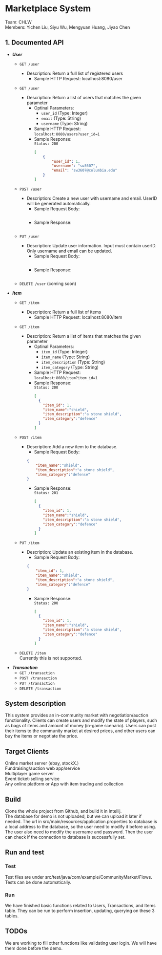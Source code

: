 # Marketplace System
Team: CHLW  
Members: Yichen Liu, Siyu Wu, Mengyuan Huang, Jiyao Chen
## 1. Documented API
   * ___User___
      * `GET /user`
        * Description: Return a full list of registered users
           * Sample HTTP Request: localhost:8080/user
      * `GET /user`
        * Description: Return a list of users that matches the given parameter
           * Optinal Parameters:
              * `user_id` (Type: Integer)
              * `email` (Type: String)
              * `username` (Type: String)
           * Sample HTTP Request:  
           `localhost:8080/users?user_id=1`
           * Sample Response:  
              `Status: 200`
              ```json
              [
                  {
                      "user_id": 1,
                      "username": "sw3607",
                      "email": "sw3607@columbia.edu"
                  }
              ]
              ```
      * `POST /user`
        * Description: Create a new user with username and email. UserID will be generated automatically.
           * Sample Request Body:
           ```json

           ```
           * Sample Response:
           ```json

           ```
      * `PUT /user`
        * Description: Update user information. Input must contain userID. Only username and email can be updated.
           * Sample Request Body:
           ```json

           ```
           * Sample Response:
           ```json

           ```

      * `DELETE /user` (coming soon)
   * ___Item___
      * `GET /item`
        * Description: Return a full list of items
             * Sample HTTP Request: localhost:8080/item
      * `GET /item`
        * Description: Return a list of items that matches the given parameter
           * Optinal Parameters:
              * `item_id` (Type: Integer)
              * `item_name` (Type: String)
              * `item_description` (Type: String)
              * `item_category` (Type: String)
           * Sample HTTP Request:  
           `localhost:8080/item?item_id=1`
           * Sample Response:  
              `Status: 200`
              ```json
              [
                {
                  "item_id": 1,
                  "item_name":"shield",
                  "item_description":"a stone shield",
                  "item_category":"defence"
                }
              ]
              ```
      * `POST /item`  
        * Description: Add a new item to the database.
          * Sample Request Body:
          ```json
          {
              "item_name":"shield",
              "item_description":"a stone shield",
              "item_category":"defense"
          }
          ```
          * Sample Response:  
             `Status: 201`
             ```json
             [
               {
                 "item_id": 1,
                 "item_name":"shield",
                 "item_description":"a stone shield",
                 "item_category":"defence"
               }
             ]
             ```

      * `PUT /item`
        * Description: Update an existing item in the database.
          * Sample Request Body:  
          ```json
          {
              "item_id": 1,
              "item_name":"shield",
              "item_description":"a stone shield",
              "item_category":"defence"
          }
          ```
          * Sample Response:  
             `Status: 200`
             ```json
             [
               {
                 "item_id": 1,
                 "item_name":"shield",
                 "item_description":"a stone shield",
                 "item_category":"defence"
               }
             ]
             ```

      * `DELETE /item`  
      Currently this is not supported.
   * ___Transaction___
      * `GET /transaction`
      * `POST /transaction`
      * `PUT /transaction`
      * `DELETE /transaction`
## System description
This system provides an in-community market with negotiation/auction functionality. Clients can create users and modify the state of players, such as bags of items and amount of money (in-game scenario). Users can post their items to the community market at desired prices, and other users can buy the items or negotiate the price.
## Target Clients
Online market server (ebay, stockX.)  
Fundraising/auction web app/service  
Multiplayer game server  
Event ticket-selling service  
Any online platform or App with item trading and collection
## Build
Clone the whole project from Github, and build it in Intellij.  
The database for demo is not uploaded, but we can upload it later if needed. The url in src/main/resources/application.properties to database is a local address to the database, so the user need to modify it before using. The user also need to modify the username and password. Then the user can check if the connection to database is successfully set.  
## Run and test
### Test
Test files are under src/test/java/com/example/CommunityMarket/Flows. Tests can be done automatically.
### Run
We have finished basic functions related to Users, Transactions, and Items table. They can be run to perform insertion, updating, querying on these 3 tables.
## TODOs
We are working to fill other functions like validating user login. We will have them done before the demo.
